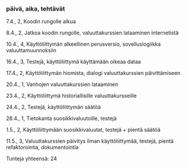 ### päivä, aika, tehtävät

7.4., 2, Koodin rungolle alkua

8.4., 2, Jatkoa koodin rungolle, valuuttakurssien lataaminen internetistä

10.4., 4, Käyttöliittymän alkeellinen perusversio, sovelluslogiikka valuuttamuunnoksiin

16.4., 3, Testejä, käyttöliittymä käyttämään oikeaa dataa

17.4., 2, Käyttöliittymän hiomista, dialogi valuuttakurssien päivittämiseen

20.4., 1, Vanhojen valuuttakurssien lataaminen

23.4., 2, Käyttöliittymä historiallisille valuuttakursseille

24.4., 2, Testejä, käyttöliittymän säätöä

28.4., 1, Tietokanta suosikkivaluutoille, testejä

1.5., 2, Käyttöliittymään suosikkivaluutat, testejä + pientä säätöä

11.5., 3, Valuuttakurssien päivitys ilman käyttöliittymää, testejä, 
pientä refaktorointia, dokumentointia

Tunteja yhteensä: 24
